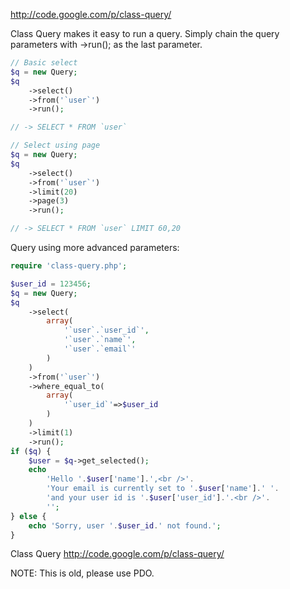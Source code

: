 http://code.google.com/p/class-query/

Class Query makes it easy to run a query.
Simply chain the query parameters with ->run(); as the last parameter.
```php
// Basic select
$q = new Query;
$q
	->select()
	->from('`user`')
	->run();

// -> SELECT * FROM `user`
```
```php
// Select using page
$q = new Query;
$q
	->select()
	->from('`user`')
	->limit(20)
	->page(3)
	->run();

// -> SELECT * FROM `user` LIMIT 60,20
```
Query using more advanced parameters:
```php
require 'class-query.php';

$user_id = 123456;
$q = new Query;
$q
	->select(
		array(
			'`user`.`user_id`',
			'`user`.`name`',
			'`user`.`email`'
		)
	)
	->from('`user`')
	->where_equal_to(
		array(
			'`user_id`'=>$user_id
		)
	)
	->limit(1)
	->run();
if ($q) {
	$user = $q->get_selected();
	echo
		'Hello '.$user['name'].',<br />'.
		'Your email is currently set to '.$user['name'].' '.
		'and your user id is '.$user['user_id'].'.<br />'.
		'';
} else {
	echo 'Sorry, user '.$user_id.' not found.';
}
```
Class Query
http://code.google.com/p/class-query/

NOTE: This is old, please use PDO.